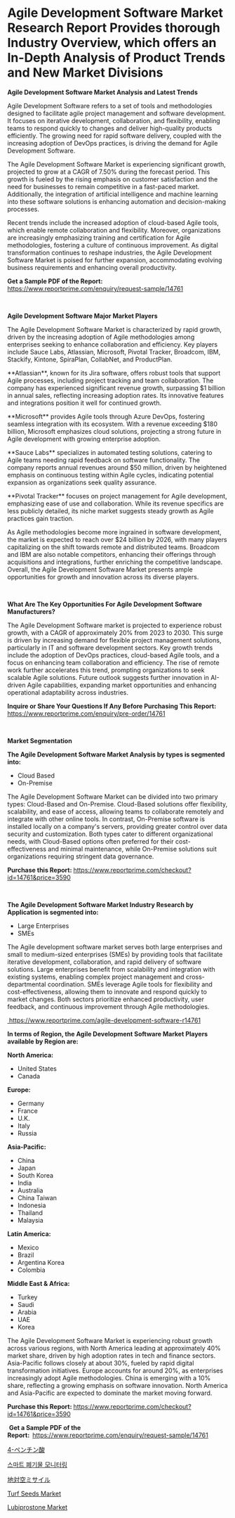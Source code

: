 <p><h1>Agile Development Software Market Research Report Provides thorough Industry Overview, which offers an In-Depth Analysis of Product Trends and New Market Divisions</h1></p><p><strong>Agile Development Software Market Analysis and Latest Trends</strong></p>
<p><p>Agile Development Software refers to a set of tools and methodologies designed to facilitate agile project management and software development. It focuses on iterative development, collaboration, and flexibility, enabling teams to respond quickly to changes and deliver high-quality products efficiently. The growing need for rapid software delivery, coupled with the increasing adoption of DevOps practices, is driving the demand for Agile Development Software.</p><p>The Agile Development Software Market is experiencing significant growth, projected to grow at a CAGR of 7.50% during the forecast period. This growth is fueled by the rising emphasis on customer satisfaction and the need for businesses to remain competitive in a fast-paced market. Additionally, the integration of artificial intelligence and machine learning into these software solutions is enhancing automation and decision-making processes.</p><p>Recent trends include the increased adoption of cloud-based Agile tools, which enable remote collaboration and flexibility. Moreover, organizations are increasingly emphasizing training and certification for Agile methodologies, fostering a culture of continuous improvement. As digital transformation continues to reshape industries, the Agile Development Software Market is poised for further expansion, accommodating evolving business requirements and enhancing overall productivity.</p></p>
<p><strong>Get a Sample PDF of the Report:&nbsp;</strong> <a href="https://www.reportprime.com/enquiry/request-sample/14761">https://www.reportprime.com/enquiry/request-sample/14761</a></p>
<p>&nbsp;</p>
<p><strong>Agile Development Software Major Market Players</strong></p>
<p><p>The Agile Development Software Market is characterized by rapid growth, driven by the increasing adoption of Agile methodologies among enterprises seeking to enhance collaboration and efficiency. Key players include Sauce Labs, Atlassian, Microsoft, Pivotal Tracker, Broadcom, IBM, Stackify, Kintone, SpiraPlan, CollabNet, and ProductPlan.</p><p>**Atlassian**, known for its Jira software, offers robust tools that support Agile processes, including project tracking and team collaboration. The company has experienced significant revenue growth, surpassing $1 billion in annual sales, reflecting increasing adoption rates. Its innovative features and integrations position it well for continued growth.</p><p>**Microsoft** provides Agile tools through Azure DevOps, fostering seamless integration with its ecosystem. With a revenue exceeding $180 billion, Microsoft emphasizes cloud solutions, projecting a strong future in Agile development with growing enterprise adoption.</p><p>**Sauce Labs** specializes in automated testing solutions, catering to Agile teams needing rapid feedback on software functionality. The company reports annual revenues around $50 million, driven by heightened emphasis on continuous testing within Agile cycles, indicating potential expansion as organizations seek quality assurance.</p><p>**Pivotal Tracker** focuses on project management for Agile development, emphasizing ease of use and collaboration. While its revenue specifics are less publicly detailed, its niche market suggests steady growth as Agile practices gain traction.</p><p>As Agile methodologies become more ingrained in software development, the market is expected to reach over $24 billion by 2026, with many players capitalizing on the shift towards remote and distributed teams. Broadcom and IBM are also notable competitors, enhancing their offerings through acquisitions and integrations, further enriching the competitive landscape. Overall, the Agile Development Software Market presents ample opportunities for growth and innovation across its diverse players.</p></p>
<p>&nbsp;</p>
<p><strong>What Are The Key Opportunities For Agile Development Software Manufacturers?</strong></p>
<p><p>The Agile Development Software market is projected to experience robust growth, with a CAGR of approximately 20% from 2023 to 2030. This surge is driven by increasing demand for flexible project management solutions, particularly in IT and software development sectors. Key growth trends include the adoption of DevOps practices, cloud-based Agile tools, and a focus on enhancing team collaboration and efficiency. The rise of remote work further accelerates this trend, prompting organizations to seek scalable Agile solutions. Future outlook suggests further innovation in AI-driven Agile capabilities, expanding market opportunities and enhancing operational adaptability across industries.</p></p>
<p><strong>Inquire or Share Your Questions If Any Before Purchasing This Report:</strong> <a href="https://www.reportprime.com/enquiry/pre-order/14761">https://www.reportprime.com/enquiry/pre-order/14761</a></p>
<p>&nbsp;</p>
<p><strong>Market Segmentation</strong></p>
<p><strong>The Agile Development Software Market Analysis by types is segmented into:</strong></p>
<p><ul><li>Cloud Based</li><li>On-Premise</li></ul></p>
<p><p>The Agile Development Software Market can be divided into two primary types: Cloud-Based and On-Premise. Cloud-Based solutions offer flexibility, scalability, and ease of access, allowing teams to collaborate remotely and integrate with other online tools. In contrast, On-Premise software is installed locally on a company's servers, providing greater control over data security and customization. Both types cater to different organizational needs, with Cloud-Based options often preferred for their cost-effectiveness and minimal maintenance, while On-Premise solutions suit organizations requiring stringent data governance.</p></p>
<p><strong>Purchase this Report:&nbsp;</strong><a href="https://www.reportprime.com/checkout?id=14761&price=3590">https://www.reportprime.com/checkout?id=14761&price=3590</a></p>
<p>&nbsp;</p>
<p><strong>The Agile Development Software Market Industry Research by Application is segmented into:</strong></p>
<p><ul><li>Large Enterprises</li><li>SMEs</li></ul></p>
<p><p>The Agile development software market serves both large enterprises and small to medium-sized enterprises (SMEs) by providing tools that facilitate iterative development, collaboration, and rapid delivery of software solutions. Large enterprises benefit from scalability and integration with existing systems, enabling complex project management and cross-departmental coordination. SMEs leverage Agile tools for flexibility and cost-effectiveness, allowing them to innovate and respond quickly to market changes. Both sectors prioritize enhanced productivity, user feedback, and continuous improvement through Agile methodologies.</p></p>
<p><a href="https://www.reportprime.com/agile-development-software-r14761">&nbsp;https://www.reportprime.com/agile-development-software-r14761</a></p>
<p><strong>In terms of Region, the Agile Development Software Market Players available by Region are:</strong></p>
<p>
    <p> <strong> North America: </strong>
        <ul>
            <li>United States</li>
            <li>Canada</li>
        </ul>
        </p> 
    <p> <strong> Europe: </strong>
        <ul>
            <li>Germany</li>
            <li>France</li>
            <li>U.K.</li>
            <li>Italy</li>
            <li>Russia</li>
        </ul>
        </p> 
    <p> <strong> Asia-Pacific: </strong>
        <ul>
            <li>China</li>
            <li>Japan</li>
            <li>South Korea</li>
            <li>India</li>
            <li>Australia</li>
            <li>China Taiwan</li>
            <li>Indonesia</li>
            <li>Thailand</li>
            <li>Malaysia</li>
        </ul>
        </p> 
    <p> <strong> Latin America: </strong>
        <ul>
            <li>Mexico</li>
            <li>Brazil</li>
            <li>Argentina Korea</li>
            <li>Colombia</li>
        </ul>
        </p> 
    <p> <strong> Middle East & Africa: </strong>
        <ul>
            <li>Turkey</li>
            <li>Saudi</li>
            <li>Arabia</li>
            <li>UAE</li>
            <li>Korea</li>
        </ul>
    </p>
    </p>
<p><p>The Agile Development Software Market is experiencing robust growth across various regions, with North America leading at approximately 40% market share, driven by high adoption rates in tech and finance sectors. Asia-Pacific follows closely at about 30%, fueled by rapid digital transformation initiatives. Europe accounts for around 20%, as enterprises increasingly adopt Agile methodologies. China is emerging with a 10% share, reflecting a growing emphasis on software innovation. North America and Asia-Pacific are expected to dominate the market moving forward.</p></p>
<p><strong>Purchase this Report: </strong><a href="https://www.reportprime.com/checkout?id=14761&price=3590">https://www.reportprime.com/checkout?id=14761&price=3590</a></p>
<p>&nbsp;<strong>Get a Sample PDF of the Report:&nbsp;&nbsp;</strong><a href="https://www.reportprime.com/enquiry/request-sample/14761">https://www.reportprime.com/enquiry/request-sample/14761</a></p>
<p><strong></strong></p>
<p><p><a href="https://medium.com/@dm15982023/4-%E3%83%9A%E3%83%B3%E3%83%81%E3%83%8E%E9%85%B8%E3%81%AE%E5%B8%82%E5%A0%B4%E5%8B%95%E5%90%91%E3%81%A8%E5%B8%82%E5%A0%B4%E6%88%90%E9%95%B7%E3%81%AE%E8%A6%8B%E9%80%9A%E3%81%97-2024%E5%B9%B4-2031%E5%B9%B4-01e2e1eb810e">4-ペンチン酸</a></p><p><a href="https://medium.com/@zlpjbqkb72/%EC%8A%A4%EB%A7%88%ED%8A%B8-%ED%8F%90%EA%B8%B0%EB%AC%BC-%EB%AA%A8%EB%8B%88%ED%84%B0%EB%A7%81-%EC%8B%9C%EC%9E%A5-%EB%8F%99%ED%96%A5-%ED%83%90%EC%83%89-2024%EB%85%84%EB%B6%80%ED%84%B0-2031%EB%85%84%EA%B9%8C%EC%A7%80-%EC%8A%A4%EB%A7%88%ED%8A%B8-%ED%8F%90%EA%B8%B0%EB%AC%BC-%EB%AA%A8%EB%8B%88%ED%84%B0%EB%A7%81-%EC%8B%9C%EC%9E%A5%EC%9D%98-%EC%88%98%EC%9D%B5-%EB%B6%84%EC%84%9D-%EB%B0%8F-%EC%84%B1%EC%9E%A5-%EC%A0%84%EB%A7%9D-4ea3d2011663">스마트 폐기물 모니터링</a></p><p><a href="https://medium.com/@dm15982023/%E5%9C%B0%E5%AF%BE%E7%A9%BA%E3%83%9F%E3%82%B5%E3%82%A4%E3%83%AB%E5%B8%82%E5%A0%B4%E3%81%AE%E3%83%8A%E3%83%93%E3%82%B2%E3%83%BC%E3%82%B7%E3%83%A7%E3%83%B3-2024%E5%B9%B4%E3%81%8B%E3%82%892031%E5%B9%B4%E3%81%BE%E3%81%A7%E3%81%AE%E5%B0%82%E9%96%80%E5%88%86%E6%9E%90%E3%81%A8%E5%B8%82%E5%A0%B4%E4%BA%88%E6%B8%AC-2f555d00bac6">地対空ミサイル</a></p><p><a href="https://issuu.com/reportprime-2/docs/turf-seeds-market-size-2030.pptx_8d63d06878728c">Turf Seeds Market</a></p><p><a href="https://www.linkedin.com/pulse/lubiprostone-market2024-2031-industry-insights-investment-ueb0e?trackingId=AmG2e8iaSDKoqDQ9wbUGPg%3D%3D">Lubiprostone Market</a></p></p>